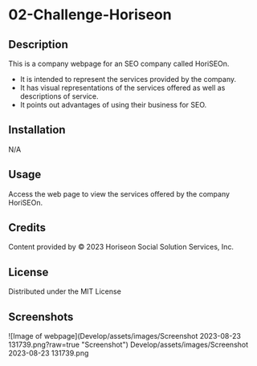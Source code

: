 # 02-Challenge-Horiseon

## Description

This is a company webpage for an SEO company called HoriSEOn.
- It is intended to represent the services provided by the company.
- It has visual representations of the services offered as well as descriptions of service.
- It points out advantages of using their business for SEO. 

## Installation

N/A

## Usage

Access the web page to view the services offered by the company HoriSEOn. 

## Credits

Content provided by © 2023 Horiseon Social Solution Services, Inc.

## License

Distributed under the MIT License

## Screenshots
![Image of webpage](Develop/assets/images/Screenshot 2023-08-23 131739.png?raw=true "Screenshot")
Develop/assets/images/Screenshot 2023-08-23 131739.png

